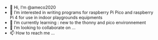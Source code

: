 - 👋 Hi, I’m @ameco2020
- 👀 I’m interested in writing programs for raspberry Pi Pico and raspberry Pi 4 for use in indoor playgrounds equipments
- 🌱 I’m currently learning : new to the thonny and pico environnement
- 💞️ I’m looking to collaborate on ...
- 📫 How to reach me ...

<!---
ameco2020/ameco2020 is a ✨ special ✨ repository because its `README.md` (this file) appears on your GitHub profile.
You can click the Preview link to take a look at your changes.
--->
